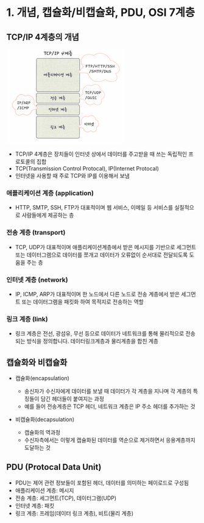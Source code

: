 # 1. 개념, 캡슐화/비캡슐화, PDU, OSI 7계층
## TCP/IP 4계층의 개념
![alt text](./images/tcp.png)
- TCP/IP 4계층은 장치들이 인터넷 상에서 데이터를 주고받을 때 쓰는 독립적인 프로토콜의 집합
- TCP(Transmission Control Protocal), IP(Internet Protocal)
- 인터넷을 사용할 때 주로 TCP와 IP를 이용해서 보냄

### 애플리케이션 계층 (application)
- HTTP, SMTP, SSH, FTP가 대표적이며 웹 서비스, 이메일 등 서비스를 실질적으로 사람들에게 제공하는 층

### 전송 계층 (transport)
- TCP, UDP가 대표적이며 애플리케이션계층에서 받은 메시지를 기반으로 세그먼트 또는 데이터그램으로 데이터를 쪼개고 데이터가 오류없이 순서대로 전달되도록 도움을 주는 층

### 인터넷 계층 (network)
- IP, ICMP, ARP가 대표적이며 한 노드에서 다른 노드로 전송 계층에서 받은 세그먼트 또는 데이터그램을 패킷화 하여 목적지로 전송하는 역할

### 링크 계층 (link)
- 링크 계층은 전선, 광섬유, 무선 등으로 데이터가 네트워크를 통해 물리적으로 전송되는 방식을 정의합니다. 데이터링크계층과 물리계층을 합친 계층

## 캡슐화와 비캡슐화
- 캡슐화(encapsulation)
  - 송신자가 수신자에게 데이터를 보낼 때 데이터가 각 계층을 지나며 각 계층의 특징들이 담긴 헤더들이 붙여지는 과정
  - 예를 들어 전송계층은 TCP 헤더, 네트워크 계층은 IP 주소 헤더를 추가하는 것

- 비캡슐화(decapsulation)
  - 캡슐화의 역과정
  - 수신자측에서는 이렇게 캡슐화된 데이터를 역순으로 제거하면서 응용계층까지 도달하는 것

## PDU (Protocal Data Unit)
- PDU는 제어 관련 정보들이 포함된 헤더, 데이터를 의미하는 페이로드로 구성됨
- 애플리케이션 계층: 메시지
- 전송 계층: 세그먼트(TCP), 데이터그램(UDP)
- 인터넷 계층: 패킷
- 링크 계층: 프레임(데이터 링크 계층), 비트(물리 계층)

